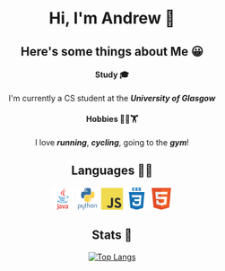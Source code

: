 <div align="center" markdown="1">
  
  # Hi, I'm Andrew 👋
  
  ## Here's some things about Me 😀
    
  #### Study 🎓
  I'm currently a CS student at the ***University of Glasgow***
  
  #### Hobbies 🏃🚴🏋️
  I love ***running***, ***cycling***, going to the ***gym***!
  
  ## Languages 🧑‍💻
  <div>
    <img src="https://github.com/devicons/devicon/blob/master/icons/java/java-original-wordmark.svg" title="Java" alt="Java" width="40" height="40"/>
    <img src="https://github.com/devicons/devicon/blob/master/icons/python/python-original-wordmark.svg" title="Python" alt="Python" width="40" height="40"/>
    <img src="https://github.com/devicons/devicon/blob/master/icons/javascript/javascript-original.svg" title="JavaScript" alt="JavaScript" width="40" height="40"/>
    <img src="https://github.com/devicons/devicon/blob/master/icons/css3/css3-plain-wordmark.svg"  title="CSS3" alt="CSS" width="40" height="40"/>
    <img src="https://github.com/devicons/devicon/blob/master/icons/html5/html5-original.svg" title="HTML5" alt="HTML" width="40" height="40"/>
  </div>
  
  ## Stats 📝
  [![Top Langs](https://github-readme-stats.vercel.app/api/top-langs/?username=andrew-holligan&layout=compact&theme=vision-friendly-dark)](https://github.com/anuraghazra/github-readme-stats)
  
</div>
<!---
andrew-holligan/andrew-holligan is a ✨ special ✨ repository because its `README.md` (this file) appears on your GitHub profile.
You can click the Preview link to take a look at your changes.
--->
